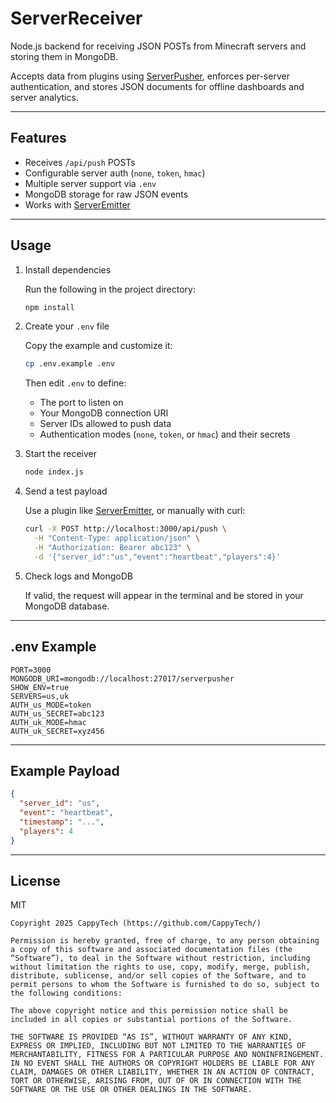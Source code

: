 # ServerReceiver

Node.js backend for receiving JSON POSTs from Minecraft servers and storing them in MongoDB.

Accepts data from plugins using [ServerPusher](https://github.com/CappyTech/ServerPusher), enforces per-server authentication, and stores JSON documents for offline dashboards and server analytics.

---

## Features

- Receives `/api/push` POSTs
- Configurable server auth (`none`, `token`, `hmac`)
- Multiple server support via `.env`
- MongoDB storage for raw JSON events
- Works with [ServerEmitter](https://github.com/CappyTech/ServerEmitter)

---

## Usage

1. Install dependencies

   Run the following in the project directory:

   ```bash
   npm install
   ```

2. Create your `.env` file

   Copy the example and customize it:

   ```bash
   cp .env.example .env
   ```

   Then edit `.env` to define:
   - The port to listen on
   - Your MongoDB connection URI
   - Server IDs allowed to push data
   - Authentication modes (`none`, `token`, or `hmac`) and their secrets

3. Start the receiver

   ```bash
   node index.js
   ```

4. Send a test payload

   Use a plugin like [ServerEmitter](https://github.com/CappyTech/ServerEmitter), or manually with curl:

   ```bash
   curl -X POST http://localhost:3000/api/push \
     -H "Content-Type: application/json" \
     -H "Authorization: Bearer abc123" \
     -d '{"server_id":"us","event":"heartbeat","players":4}'
   ```

5. Check logs and MongoDB

   If valid, the request will appear in the terminal and be stored in your MongoDB database.

---

## .env Example

```env
PORT=3000
MONGODB_URI=mongodb://localhost:27017/serverpusher
SHOW_ENV=true
SERVERS=us,uk
AUTH_us_MODE=token
AUTH_us_SECRET=abc123
AUTH_uk_MODE=hmac
AUTH_uk_SECRET=xyz456
```

---

## Example Payload

```json
{
  "server_id": "us",
  "event": "heartbeat",
  "timestamp": "...",
  "players": 4
}
```

---

## License

MIT

```
Copyright 2025 CappyTech (https://github.com/CappyTech/)

Permission is hereby granted, free of charge, to any person obtaining a copy of this software and associated documentation files (the “Software”), to deal in the Software without restriction, including without limitation the rights to use, copy, modify, merge, publish, distribute, sublicense, and/or sell copies of the Software, and to permit persons to whom the Software is furnished to do so, subject to the following conditions:

The above copyright notice and this permission notice shall be included in all copies or substantial portions of the Software.

THE SOFTWARE IS PROVIDED “AS IS”, WITHOUT WARRANTY OF ANY KIND, EXPRESS OR IMPLIED, INCLUDING BUT NOT LIMITED TO THE WARRANTIES OF MERCHANTABILITY, FITNESS FOR A PARTICULAR PURPOSE AND NONINFRINGEMENT. IN NO EVENT SHALL THE AUTHORS OR COPYRIGHT HOLDERS BE LIABLE FOR ANY CLAIM, DAMAGES OR OTHER LIABILITY, WHETHER IN AN ACTION OF CONTRACT, TORT OR OTHERWISE, ARISING FROM, OUT OF OR IN CONNECTION WITH THE SOFTWARE OR THE USE OR OTHER DEALINGS IN THE SOFTWARE.

```